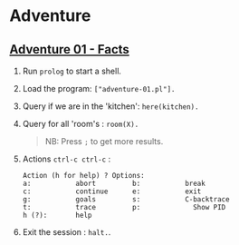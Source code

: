 # Adventure

## [Adventure 01 - Facts](http://pages.cs.wisc.edu/~fischer/cs538.s00/prolog/A2FACTS.HTM)

1. Run `prolog` to start a shell.

2. Load the program: `["adventure-01.pl"].`

3. Query if we are in the 'kitchen': `here(kitchen).`

4. Query for all 'room's : `room(X).`

    > NB: Press `;` to get more results.

5. Actions `ctrl-c ctrl-c` :

    ```
    Action (h for help) ? Options:
    a:           abort         b:           break
    c:           continue      e:           exit
    g:           goals         s:           C-backtrace
    t:           trace         p:             Show PID
    h (?):       help
    ```

6. Exit the session : `halt.`.
